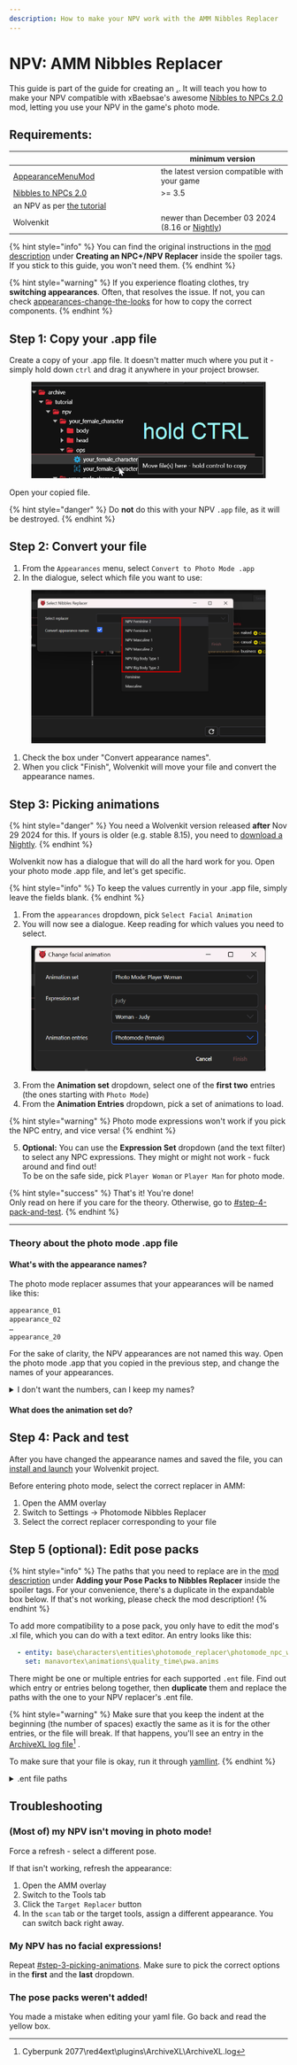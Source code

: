 ```yaml
---
description: How to make your NPV work with the AMM Nibbles Replacer
---
```


# NPV: AMM Nibbles Replacer

This guide is part of the guide for creating an [.](./ "mention"). It will teach you how to make your NPV compatible with xBaebsae's awesome [Nibbles to NPCs 2.0](https://www.nexusmods.com/cyberpunk2077/mods/8125) mod, letting you use your NPV in the game's photo mode.

## Requirements:

<table><thead><tr><th width="253.5"></th><th>minimum version</th></tr></thead><tbody><tr><td><a href="https://www.nexusmods.com/cyberpunk2077/mods/790">AppearanceMenuMod</a></td><td>the latest version compatible with your game</td></tr><tr><td><a href="https://www.nexusmods.com/cyberpunk2077/mods/8125">Nibbles to NPCs 2.0</a></td><td>>= 3.5</td></tr><tr><td>an NPV as per <a href="./">the tutorial</a></td><td></td></tr><tr><td>Wolvenkit</td><td>newer than December 03 2024 (8.16 or <a href="https://github.com/WolvenKit/WolvenKit-nightly-releases/releases">Nightly</a>)</td></tr></tbody></table>

{% hint style="info" %}
You can find the original instructions in the [mod description](https://www.nexusmods.com/cyberpunk2077/mods/8125) under **Creating an NPC+/NPV Replacer** inside the spoiler tags. If you stick to this guide, you won't need them.
{% endhint %}

{% hint style="warning" %}
If you experience floating clothes, try **switching appearances**. Often, that resolves the issue. If not, you can check [appearances-change-the-looks](../appearances-change-the-looks/ "mention") for how to copy the correct components.
{% endhint %}

## Step 1: Copy your .app file

Create a copy of your .app file. It doesn't matter much where you put it - simply hold down `ctrl` and drag it anywhere in your project browser.

<figure><img src="../../../.gitbook/assets/image.png" alt=""><figcaption></figcaption></figure>

Open your copied file.&#x20;

{% hint style="danger" %}
Do **not** do this with your NPV `.app` file, as it will be destroyed.
{% endhint %}

## Step 2: Convert your file

1. From the `Appearances` menu, select `Convert to Photo Mode .app`
2. In the dialogue, select which file you want to use:

<figure><img src="../../../.gitbook/assets/nibbles_npv_replacer_select_replacer.png" alt=""><figcaption></figcaption></figure>

1. Check the box under "Convert appearance names".
2. When you click "Finish", Wolvenkit will move your file and convert the appearance names.

## Step 3: Picking animations

{% hint style="danger" %}
You need a Wolvenkit version released **after** Nov 29 2024 for this. If yours is older (e.g. stable 8.15), you need to [download a Nightly](https://github.com/WolvenKit/WolvenKit-nightly-releases/releases).
{% endhint %}

Wolvenkit now has a dialogue that will do all the hard work for you. Open your photo mode .app file, and let's get specific.

{% hint style="info" %}
To keep the values currently in your .app file, simply leave the fields blank.
{% endhint %}

1. From the `appearances` dropdown, pick `Select Facial Animation`
2. You will now see a dialogue. Keep reading for which values you need to select.

<figure><img src="../../../.gitbook/assets/nibbles_replacer_pick_anim.png" alt=""><figcaption></figcaption></figure>

3. From the **Animation set** dropdown, select one of the **first two** entries (the ones starting with `Photo Mode`)
4. From the **Animation Entries** dropdown, pick a set of animations to load.&#x20;

{% hint style="warning" %}
Photo mode expressions won't work if you pick the NPC entry, and vice versa!
{% endhint %}

5. **Optional:** You can use the **Expression Set** dropdown (and the text filter) to select any NPC expressions. They might or might not work - fuck around and find out!\
   To be on the safe side, pick `Player Woman` or `Player Man` for photo mode.

{% hint style="success" %}
That's it! You're done! \
Only read on here if you care for the theory. Otherwise, go to [#step-4-pack-and-test](npv-amm-nibbles-replacer.md#step-4-pack-and-test "mention").&#x20;
{% endhint %}

***

### Theory about the photo mode .app file

#### What's with the appearance names?

The photo mode replacer assumes that your appearances will be named like this:

```
appearance_01
appearance_02
…
appearance_20
```

For the sake of clarity, the NPV appearances are not named this way. Open the photo mode .app that you copied in the previous step, and change the names of your appearances.

<details>

<summary>I don't want the numbers, can I keep my names?</summary>

In theory, yes. In practice, you'd have to edit both AMM and the Nibbles Replacer, so the answer is probably no.

</details>

#### What does the animation set do?

## Step 4: Pack and test

After you have changed the appearance names and saved the file, you can [install and launch](https://app.gitbook.com/s/-MP_ozZVx2gRZUPXkd4r/wolvenkit-app/menu/toolbar#install-and-launch) your Wolvenkit project.&#x20;

Before entering photo mode, select the correct replacer in AMM:&#x20;

1. Open the AMM overlay
2. Switch to Settings -> Photomode Nibbles Replacer
3. Select the correct replacer corresponding to your file

## Step 5 (optional): Edit pose packs

{% hint style="info" %}
The paths that you need to replace are in the [mod description](https://www.nexusmods.com/cyberpunk2077/mods/8125) under **Adding your Pose Packs to Nibbles Replacer** inside the spoiler tags. For your convenience, there's a duplicate in the expandable box below. If that's not working, please check the mod description!
{% endhint %}

To add more compatibility to a pose pack, you only have to edit the mod's .xl file, which you can do with a text editor. An entry looks like this:

```yaml
  - entity: base\characters\entities\photomode_replacer\photomode_npc_woman_average.ent
    set: manavortex\animations\quality_time\pwa.anims
```

There might be one or multiple entries for each supported `.ent` file. Find out which entry or entries belong together, then **duplicate** them and replace the paths with the one to your NPV replacer's .ent file.

{% hint style="warning" %}
Make sure that you keep the indent at the beginning (the number of spaces) exactly the same as it is for the other entries, or the file will break. If that happens, you'll see an entry in the [ArchiveXL log file](#user-content-fn-1)[^1] .

To make sure that your file is okay, run it through [yamllint](https://www.yamllint.com/).
{% endhint %}

<details>

<summary>.ent file paths</summary>

This is **a copy** for your convenience. If the paths below aren'Ät working, please check the [mod description](https://www.nexusmods.com/cyberpunk2077/mods/8125) under **Adding your Pose Packs to Nibbles Replacer** inside the spoiler tags.

```
base\characters\entities\photomode_replacer\photomode_npc_woman_average.ent
base\characters\entities\photomode_replacer\photomode_npc_man_average.ent
base\characters\entities\photomode_replacer\photomode_npc_man_big.ent
base\characters\entities\photomode_replacer\photomode_npc_npv_fem1.ent
base\characters\entities\photomode_replacer\photomode_npc_npv_fem2.ent
base\characters\entities\photomode_replacer\photomode_npc_npv_masc1.ent
base\characters\entities\photomode_replacer\photomode_npc_npv_masc2.ent
base\characters\entities\photomode_replacer\photomode_npc_npv_big1.ent
base\characters\entities\photomode_replacer\photomode_npc_npv_big2.ent
```

</details>

## Troubleshooting

### (Most of) my NPV isn't moving in photo mode!

Force a refresh - select a different pose.&#x20;

If that isn't working, refresh the appearance:&#x20;

1. Open the AMM overlay
2. Switch to the Tools tab
3. Click the `Target Replacer` button
4. In the `scan` tab or the target tools, assign a different appearance. You can switch back right away.

### My NPV has no facial expressions!

Repeat [#step-3-picking-animations](npv-amm-nibbles-replacer.md#step-3-picking-animations "mention"). Make sure to pick the correct options in the **first** and the **last** dropdown.

### The pose packs weren't added!

You made a mistake when editing your yaml file. Go back and read the yellow box.

[^1]: Cyberpunk 2077\red4ext\plugins\ArchiveXL\ArchiveXL.log

